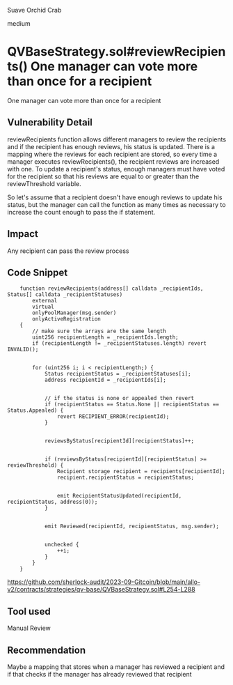 Suave Orchid Crab

medium

# QVBaseStrategy.sol#reviewRecipients() One manager can vote more than once for a recipient
One manager can vote more than once for a recipient 

## Vulnerability Detail
reviewRecipients function allows different managers to review the recipients and if the recipient has enough reviews, his status is updated. There is a mapping where the reviews for each recipient are stored, so every time a manager executes reviewRecipients(), the recipient reviews are increased with one. To update a recipient's status, enough managers must have voted for the recipient so that his reviews are equal to or greater than the reviewThreshold variable.

So let's assume that a recipient doesn't have enough reviews to update his status, but the manager can call the function as many times as necessary to increase the count enough to pass the if statement.

## Impact
Any recipient can pass the review process

## Code Snippet
```solidity
    function reviewRecipients(address[] calldata _recipientIds, Status[] calldata _recipientStatuses)
        external
        virtual
        onlyPoolManager(msg.sender)
        onlyActiveRegistration
    {
        // make sure the arrays are the same length
        uint256 recipientLength = _recipientIds.length;
        if (recipientLength != _recipientStatuses.length) revert INVALID();


        for (uint256 i; i < recipientLength;) {
            Status recipientStatus = _recipientStatuses[i];
            address recipientId = _recipientIds[i];


            // if the status is none or appealed then revert
            if (recipientStatus == Status.None || recipientStatus == Status.Appealed) {
                revert RECIPIENT_ERROR(recipientId);
            }


            reviewsByStatus[recipientId][recipientStatus]++;


            if (reviewsByStatus[recipientId][recipientStatus] >= reviewThreshold) {
                Recipient storage recipient = recipients[recipientId];
                recipient.recipientStatus = recipientStatus;


                emit RecipientStatusUpdated(recipientId, recipientStatus, address(0));
            }


            emit Reviewed(recipientId, recipientStatus, msg.sender);


            unchecked {
                ++i;
            }
        }
    }
```
https://github.com/sherlock-audit/2023-09-Gitcoin/blob/main/allo-v2/contracts/strategies/qv-base/QVBaseStrategy.sol#L254-L288
## Tool used

Manual Review

## Recommendation
Maybe a mapping that stores when a manager has reviewed a recipient and if that checks if the manager has already reviewed that recipient